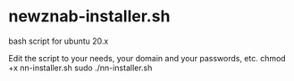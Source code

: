 # newznab-installer.sh
bash script for ubuntu 20.x

Edit the script to your needs, your domain and your passwords, etc.
chmod +x nn-installer.sh
sudo ./nn-installer.sh


